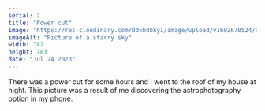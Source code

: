 ```yaml
---
serial: 2
title: "Power cut"
image: "https://res.cloudinary.com/ddkhdbkyi/image/upload/v1692670524/dhirajgagrai.dev/power-cut_y4qama.jpg"
imageAlt: "Picture of a starry sky"
width: 782
height: 783
date: "Jul 24 2023"
---
```


<p>
    There was a power cut for some hours and I went to the roof of my house at night. 
    This picture was a result of me discovering the astrophotography option in my phone.
</p>